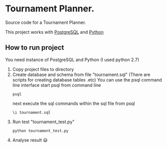 # Tournament Planner.
Source code for a Tournament Planner.

This project works with [PostgreSQL](https://www.postgresql.org/) and [Python](https://www.python.org/)

## How to run project
You need instance of PostgreSQL and Python (I used python 2.7)

1. Copy project files to directory
3. Create database and schema from file "tournament.sql" (There are scripts
for creating database tables .etc)
You can use the psql command line interface
    start psql from command line
    ```
    psql
    ```
    next execute the sql commands within the sql file from psql
    ```
    \i tournament.sql
    ```
4. Run test "tournament_test.py"
    ```
    python tournament_test.py
    ```
5. Analyse result :smiley: